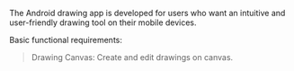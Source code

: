 The Android drawing app is developed for users who want an intuitive and user-friendly drawing tool on their mobile devices.

Basic functional requirements:
>Drawing Canvas: Create and edit drawings on canvas.
